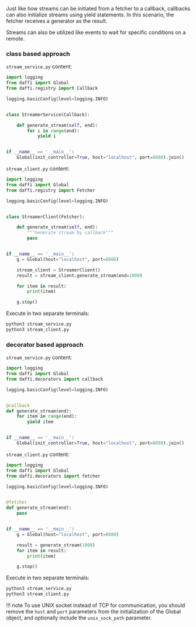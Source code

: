 Just like how streams can be initiated from a fetcher to a callback, callbacks can also initialize streams using yield statements.
In this scenario, the fetcher receives a generator as the result.

Streams can also be utilized like events to wait for specific conditions on a remote.


### class based approach

`stream_service.py` content:
```python
import logging
from daffi import Global
from daffi.registry import Callback

logging.basicConfig(level=logging.INFO)


class StreamerService(Callback):

    def generate_stream(self, end):
        for i in range(end):
            yield i


if __name__ == '__main__':
    Global(init_controller=True, host="localhost", port=8888).join()
```

`stream_client.py` content:
```python
import logging
from daffi import Global
from daffi.registry import Fetcher

logging.basicConfig(level=logging.INFO)


class StreamerClient(Fetcher):

    def generate_stream(self, end):
        """Generate stream by callback"""
        pass


if __name__ == '__main__':
    g = Global(host="localhost", port=8888)

    stream_client = StreamerClient()
    result = stream_client.generate_stream(end=1000)

    for item in result:
        print(item)

    g.stop()
```

Execute in two separate terminals:
```bash
python3 stream_service.py
python3 stream_client.py
```

### decorator based approach

`stream_service.py` content:
```python
import logging
from daffi import Global
from daffi.decorators import callback

logging.basicConfig(level=logging.INFO)


@callback
def generate_stream(end):
    for item in range(end):
        yield item


if __name__ == '__main__':
    Global(init_controller=True, host="localhost", port=8888).join()
```

`stream_client.py` content:
```python
import logging
from daffi import Global
from daffi.decorators import fetcher

logging.basicConfig(level=logging.INFO)


@fetcher
def generate_stream(end):
    pass


if __name__ == '__main__':
    g = Global(host="localhost", port=8888)

    result = generate_stream(1000)
    for item in result:
        print(item)

    g.stop()
```

Execute in two separate terminals:
```bash
python3 stream_service.py
python3 stream_client.py
```


!!! note 
    To use UNIX socket instead of TCP for communication, you should remove the `host` and `port` parameters from 
    the initialization of the Global object, and optionally include the `unix_sock_path` parameter.
    
